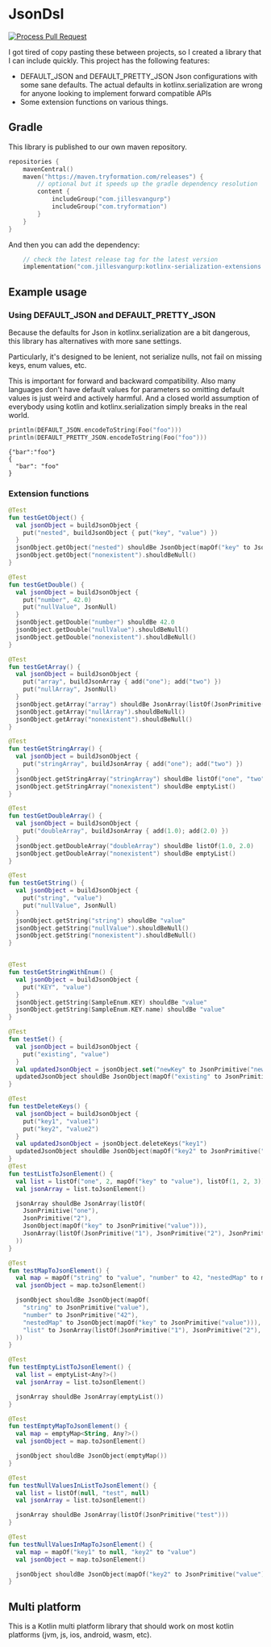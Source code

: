 # JsonDsl

[![Process Pull Request](https://github.com/jillesvangurp/kotlinx-serialization-extensions/actions/workflows/pr_master.yaml/badge.svg)](https://github.com/jillesvangurp/kotlinx-serialization-extensions/actions/workflows/pr_master.yaml)

I got tired of copy pasting these between projects, so I created a library that I can include quickly. This project has the following features:


- DEFAULT_JSON and DEFAULT_PRETTY_JSON Json configurations with some sane defaults. The actual defaults in kotlinx.serialization are wrong for anyone looking to implement forward compatible APIs
- Some extension functions on various things.

## Gradle

This library is published to our own maven repository.

```kotlin
repositories {
    mavenCentral()
    maven("https://maven.tryformation.com/releases") {
        // optional but it speeds up the gradle dependency resolution
        content {
            includeGroup("com.jillesvangurp")
            includeGroup("com.tryformation")
        }
    }
}
```

And then you can add the dependency:

```kotlin
    // check the latest release tag for the latest version
    implementation("com.jillesvangurp:kotlinx-serialization-extensions:1.x.y")
```

## Example usage

### Using DEFAULT_JSON and DEFAULT_PRETTY_JSON

Because the defaults for Json in kotlinx.serialization are a bit dangerous, this
library has alternatives with more sane settings.

Particularly, it's designed to be lenient, not serialize nulls, 
not fail on missing keys, enum values, etc.

This is important for forward and backward compatibility. Also many languages 
don't have default values for parameters so omitting default values is just
weird and actively harmful. And a closed world assumption of everybody using
kotlin and kotlinx.serialization simply breaks in the real world.

```kotlin
println(DEFAULT_JSON.encodeToString(Foo("foo")))
println(DEFAULT_PRETTY_JSON.encodeToString(Foo("foo")))
```

```text
{"bar":"foo"}
{
  "bar": "foo"
}
```

### Extension functions

```kotlin
@Test
fun testGetObject() {
  val jsonObject = buildJsonObject {
    put("nested", buildJsonObject { put("key", "value") })
  }
  jsonObject.getObject("nested") shouldBe JsonObject(mapOf("key" to JsonPrimitive("value")))
  jsonObject.getObject("nonexistent").shouldBeNull()
}

@Test
fun testGetDouble() {
  val jsonObject = buildJsonObject {
    put("number", 42.0)
    put("nullValue", JsonNull)
  }
  jsonObject.getDouble("number") shouldBe 42.0
  jsonObject.getDouble("nullValue").shouldBeNull()
  jsonObject.getDouble("nonexistent").shouldBeNull()
}

@Test
fun testGetArray() {
  val jsonObject = buildJsonObject {
    put("array", buildJsonArray { add("one"); add("two") })
    put("nullArray", JsonNull)
  }
  jsonObject.getArray("array") shouldBe JsonArray(listOf(JsonPrimitive("one"), JsonPrimitive("two")))
  jsonObject.getArray("nullArray").shouldBeNull()
  jsonObject.getArray("nonexistent").shouldBeNull()
}

@Test
fun testGetStringArray() {
  val jsonObject = buildJsonObject {
    put("stringArray", buildJsonArray { add("one"); add("two") })
  }
  jsonObject.getStringArray("stringArray") shouldBe listOf("one", "two")
  jsonObject.getStringArray("nonexistent") shouldBe emptyList()
}

@Test
fun testGetDoubleArray() {
  val jsonObject = buildJsonObject {
    put("doubleArray", buildJsonArray { add(1.0); add(2.0) })
  }
  jsonObject.getDoubleArray("doubleArray") shouldBe listOf(1.0, 2.0)
  jsonObject.getDoubleArray("nonexistent") shouldBe emptyList()
}

@Test
fun testGetString() {
  val jsonObject = buildJsonObject {
    put("string", "value")
    put("nullValue", JsonNull)
  }
  jsonObject.getString("string") shouldBe "value"
  jsonObject.getString("nullValue").shouldBeNull()
  jsonObject.getString("nonexistent").shouldBeNull()
}


@Test
fun testGetStringWithEnum() {
  val jsonObject = buildJsonObject {
    put("KEY", "value")
  }
  jsonObject.getString(SampleEnum.KEY) shouldBe "value"
  jsonObject.getString(SampleEnum.KEY.name) shouldBe "value"
}

@Test
fun testSet() {
  val jsonObject = buildJsonObject {
    put("existing", "value")
  }
  val updatedJsonObject = jsonObject.set("newKey" to JsonPrimitive("newValue"))
  updatedJsonObject shouldBe JsonObject(mapOf("existing" to JsonPrimitive("value"), "newKey" to JsonPrimitive("newValue")))
}

@Test
fun testDeleteKeys() {
  val jsonObject = buildJsonObject {
    put("key1", "value1")
    put("key2", "value2")
  }
  val updatedJsonObject = jsonObject.deleteKeys("key1")
  updatedJsonObject shouldBe JsonObject(mapOf("key2" to JsonPrimitive("value2")))
}
@Test
fun testListToJsonElement() {
  val list = listOf("one", 2, mapOf("key" to "value"), listOf(1, 2, 3))
  val jsonArray = list.toJsonElement()

  jsonArray shouldBe JsonArray(listOf(
    JsonPrimitive("one"),
    JsonPrimitive("2"),
    JsonObject(mapOf("key" to JsonPrimitive("value"))),
    JsonArray(listOf(JsonPrimitive("1"), JsonPrimitive("2"), JsonPrimitive("3")))
  ))
}

@Test
fun testMapToJsonElement() {
  val map = mapOf("string" to "value", "number" to 42, "nestedMap" to mapOf("key" to "value"), "list" to listOf(1, 2, 3))
  val jsonObject = map.toJsonElement()

  jsonObject shouldBe JsonObject(mapOf(
    "string" to JsonPrimitive("value"),
    "number" to JsonPrimitive("42"),
    "nestedMap" to JsonObject(mapOf("key" to JsonPrimitive("value"))),
    "list" to JsonArray(listOf(JsonPrimitive("1"), JsonPrimitive("2"), JsonPrimitive("3")))
  ))
}

@Test
fun testEmptyListToJsonElement() {
  val list = emptyList<Any?>()
  val jsonArray = list.toJsonElement()

  jsonArray shouldBe JsonArray(emptyList())
}

@Test
fun testEmptyMapToJsonElement() {
  val map = emptyMap<String, Any?>()
  val jsonObject = map.toJsonElement()

  jsonObject shouldBe JsonObject(emptyMap())
}

@Test
fun testNullValuesInListToJsonElement() {
  val list = listOf(null, "test", null)
  val jsonArray = list.toJsonElement()

  jsonArray shouldBe JsonArray(listOf(JsonPrimitive("test")))
}

@Test
fun testNullValuesInMapToJsonElement() {
  val map = mapOf("key1" to null, "key2" to "value")
  val jsonObject = map.toJsonElement()

  jsonObject shouldBe JsonObject(mapOf("key2" to JsonPrimitive("value")))
}
```

## Multi platform

This is a Kotlin multi platform library that should work on most  kotlin platforms (jvm, js, ios, android, wasm, etc). 

